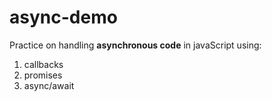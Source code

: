 # async-demo

Practice on handling **asynchronous code** in javaScript using:
1. callbacks
2. promises
3. async/await

